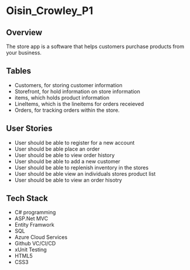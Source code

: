 # Oisin_Crowley_P1


## Overview
The store app is a software that helps customers purchase products from your business.

## Tables
- Customers, for storing customer information
- Storefront, for hold information on store information
- items, which holds product information
- LineItems, which is the lineitems for orders receieved 
- Orders, for tracking orders within the store. 

## User Stories
- User should be able to register for a new account
- User should be able place an order
- User should be able to view order history
- User should be able to add a new customer
- User should be able to replenish inventory in the stores
- User should be able view an individuals stores product list
- User should be able to view an order hisotry




## Tech Stack
- C# programming
- ASP.Net MVC
- Entity Framwork
- SQL
- Azure Cloud Services
- Github VC/CI/CD
- xUnit Testing
- HTML5
- CSS3



